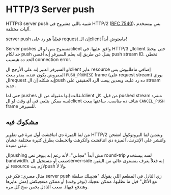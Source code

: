 # HTTP/3 Server push

HTTP/3 server push شبيه باللي مشروح في HTTP/2 ([RFC 7540](https://httpwg.org/specs/rfc7540.html))، بس بيستخدم آليات مختلفة.

server push فعلياً هو رد على request إن الclient مابعتوش أبداً!

Server pushes مسموح بس لو الclient وافق عليها. في HTTP/3 الclient حتى بيحط حد لكام push يقبل عن طريق إنه يعلم السيرفر إيه أقصى push stream ID. تخطي الحد ده هيسبب connection error.

لو السيرفر اعتبر إنه على الأرجح الclient عايز resource إضافي ماطلبوش بس المفروض يكون عنده، يقدر يبعت `PUSH_PROMISE` frame (على request stream) يوري الrequest إيه شكله إن الpush ده رد عليه، وبعدين يبعت الرد الحقيقي على stream جديد.

حتى لما pushes اتقالت إنها مقبولة من الclient من قبل، كل pushed stream منفرد لسه ممكن يتلغي في أي وقت لو الclient شاف ده مناسب. ساعتها يبعت `CANCEL_PUSH` frame للسيرفر.

## مشكوك فيه

من لما الميزة دي اتناقشت أول مرة في تطوير HTTP/2 وبعدين لما البروتوكول اتشحن واتنشر على الإنترنت، الميزة دي اتناقشت واتكرهت واتخبطت بطرق كتيرة مختلفة عشان تبقى مفيدة.

الpushing مش أبداً "مجاني"، لأنه رغم إنه بيوفر نص round-trip لسه بيستخدم bandwidth. صعب أو مستحيل للserver-side إنه فعلاً يعرف بمستوى عالي من اليقين لو resource لازم يتpush ولا لأ.

مثال مصري: فكر في server push زي النادل في المطعم اللي يقولك "هجيبلك سلطة مع الأكل" قبل ما تطلبها. ممكن تعجبك (توفر وقت) أو ممكن متعجبكش (مش عايزها وهتدفع فيها). صعب النادل يخمن صح كل مرة.
